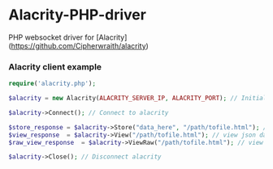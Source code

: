 # Alacrity-PHP-driver
PHP websocket driver for [Alacrity] (https://github.com/Cipherwraith/alacrity)

### Alacrity client example
```php
require('alacrity.php');

$alacrity = new Alacrity(ALACRITY_SERVER_IP, ALACRITY_PORT); // Initialize alacrity object

$alacrity->Connect(); // Connect to alacrity

$store_response = $alacrity->Store("data_here", "/path/tofile.html"); // store data to path
$view_response  = $alacrity->View("/path/tofile.html"); // view json data by path
$raw_view_response  = $alacrity->ViewRaw("/path/tofile.html"); // view plain text data by path

$alacrity->Close(); // Disconnect alacrity
```

